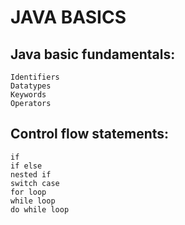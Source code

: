 # JAVA BASICS

## Java basic fundamentals:
    Identifiers
    Datatypes
    Keywords
    Operators
    
 ## Control flow statements:
    if
    if else
    nested if
    switch case
    for loop
    while loop
    do while loop
